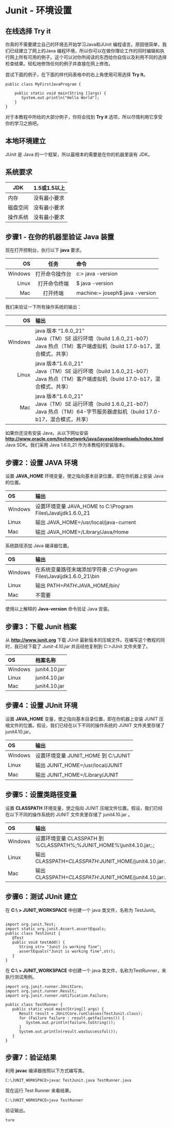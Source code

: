 # Junit - 环境设置

## 在线选择 Try it

你真的不需要建立自己的环境去开始学习Java和JUnit 编程语言。原因很简单，我们已经建立了网上的Java 编程环境，所以你可以在做你理论工作的同时编辑和执行网上所有可用的例子。这个可以对你所阅读的东西给你自信以及利用不同的选择检查结果。轻松地修饰任何的例子并直接在网上修改。

尝试下面的例子，在下面的样代码表格中的右上角使用可用选择 **Try It**。

```
public class MyFirstJavaProgram {

    public static void main(String []args) {
       System.out.println("Hello World");
    }
} 
```

对于本教程中所给的大部分例子，你将会找到 **Try it** 选项，所以尽情利用它享受你的学习之旅吧。

## 本地环境建立

JUnit 是 Java 的一个框架，所以最根本的需要是在你的机器里装有 JDK。

## 系统要求

|JDK| 1.5或1.5以上|
|---|:------------|
|内存|没有最小要求|
|磁盘空间|没有最小要求|
|操作系统|没有最小要求|

## 步骤1 - 在你的机器里验证 Java 装置


现在打开控制台，执行以下 **java** 要求。

|OS|任务|命令|
|--:|:---:|:-----|
|Windows|打开命令操作台|c:\> java -version|
|Linux	|打开命令终端|$ java -version|
|Mac	  |打开终端|machine:~ joseph$ java -version|

我们来验证一下所有操作系统的输出：

|OS|输出|
|--:|:---|
|Windows|java 版本 “1.6.0_21” </br> Java（TM）SE 运行环境（build 1.6.0_21-b07）</br>Java 热点（TM）客户端虚拟机（build 17.0-b17，混合模式，共享）|
|Linux	|java 版本“1.6.0_21” </br> Java（TM）SE 运行环境（build 1.6.0_21-b07）</br>Java 热点（TM）客户端虚拟机（build 17.0-b17，混合模式，共享）|
|Mac	  |java 版本“1.6.0_21”</br> Java（TM）SE 运行环境（build 1.6.0_21-b07）</br>Java 热点（TM）64-字节服务器虚拟机（build 17.0-b17，混合模式，共享）|

如果你还没有安装 Java，从以下网址安装 **http://www.oracle.com/technetwork/java/javase/downloads/index.html** Java SDK。我们采用 Java 1.6.0_21 作为本教程的安装版本。


## 步骤2：设置 JAVA 环境


设置 **JAVA_HOME** 环境变量，使之指向基本目录位置，即在你机器上安装 Java 的位置。

|OS|输出|
|:--|:----|
|Windows|设置环境变量 JAVA_HOME to C:\Program Files\Java\jdk1.6.0_21|
|Linux	|输出 JAVA_HOME=/usr/local/java-current|
|Mac	  |输出 JAVA_HOME=/Library/Java/Home|

系统路径添加 Java 编译器位置。

|OS|输出|
|:--|:---|
|Windows|在系统变量路径末端添加字符串 ;C:\Program Files\Java\jdk1.6.0_21\bin|
|Linux|输出 PATH=$PATH:$JAVA_HOME/bin/|
|Mac  |不需要|

使用以上解释的 **Java-version** 命令验证 Java 安装。 

## 步骤3：下载 Junit 档案
从 **http://www.junit.org** 下载 JUnit 最新版本的压缩文件。在编写这个教程的同时，我已经下载了 *Junit-4.10.jar* 并且经他复制到 C:\>JUnit 文件夹里了。

|OS|档案名称|
|:---|:-----|
|Windows|junit4.10.jar|
|Linux	|junit4.10.jar|
|Mac	  |junit4.10.jar|

## 步骤4：设置 JUnit 环境

设置 **JAVA_HOME** 变量，使之指向基本目录位置，即在你机器上安装 JUNIT 压缩文件的位置。假设，我们已经在以下不同的操作系统的 JUNIT 文件夹里存储了 junit4.10.jar。

|OS|输出|
|:--|:----|
|Windows|设置环境变量 JUNIT_HOME 到 C:\JUNIT|
|Linux	|输出 JUNIT_HOME=/usr/local/JUNIT|
|Mac    |输出 JUNIT_HOME=/Library/JUNIT|

## 步骤5：设置类路径变量

设置 **CLASSPATH** 环境变量，使之指向 JUNIT 压缩文件位置。假设，我们已经在以下不同的操作系统的 JUNIT 文件夹里存储了 junit4.10.jar 。

|OS|输出|
|:--|:---|
|Windows|设置环境变量 CLASSPATH 到 %CLASSPATH%;%JUNIT_HOME%\junit4.10.jar;.;|
|Linux	|输出 CLASSPATH=$CLASSPATH:$JUNIT_HOME/junit4.10.jar:.|
|Mac	  |输出 CLASSPATH=$CLASSPATH:$JUNIT_HOME/junit4.10.jar:.|

## 步骤6：测试 JUnit 建立

在 **C:\ > JUNIT_WORKSPACE** 中创建一个 java 类文件，名称为 TestJunit。

```
  
import org.junit.Test;
import static org.junit.Assert.assertEquals;
public class TestJunit {
   @Test
   public void testAdd() {
      String str= "Junit is working fine";
      assertEquals("Junit is working fine",str);
   }
}
```

在 **C:\ > JUNIT_WORKSPACE** 中创建一个 java 类文件，名称为TestRunner，来执行测试用例。

```
import org.junit.runner.JUnitCore;
import org.junit.runner.Result;
import org.junit.runner.notification.Failure;

public class TestRunner {
   public static void main(String[] args) {
      Result result = JUnitCore.runClasses(TestJunit.class);
      for (Failure failure : result.getFailures()) {
         System.out.println(failure.toString());
      }
      System.out.println(result.wasSuccessful());
   }
}  	
```

## 步骤7：验证结果

利用 **javac** 编译器按照以下方式编写类。

```
C:\JUNIT_WORKSPACE>javac TestJunit.java TestRunner.java
```

现在运行 Test Runner 来看结果。

```
C:\JUNIT_WORKSPACE>java TestRunner
```

验证输出。

```
ture
```


